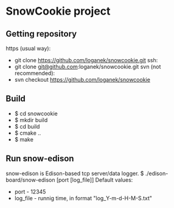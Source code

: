 SnowCookie project
=============

Getting repository
-------
https (usual way):
* git clone https://github.com/loganek/snowcookie.git
ssh:
* git clone git@github.com:loganek/snowcookie.git
svn (not recommended):
* svn checkout https://github.com/loganek/snowcookie

Build
-------
* $ cd snowcookie
* $ mkdir build
* $ cd build
* $ cmake ..
* $ make

Run snow-edison
-------
snow-edison is Edison-based tcp server/data logger.
$ ./edison-board/snow-edison [port [log_file]]
Default values:
* port - 12345
* log_file - runnig time, in format "log_Y-m-d-H-M-S.txt"

